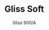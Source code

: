 ---
designer: Claudio Dondoli - Marco Pocci
description: "Gliss%20has%20a%20cozy%20and%20ergonomic%20shape%20which%20takes%20its%20inspiration%20from%20iconic%20chairs%20of%20the%20Fifties%2C%20featuring%20by%20the%20distinctive%20element%20of%20the%20hole%20in%20the%20shell.%20The%20collection%20stands%20out%20for%20comfort%20and%20functionality%2C%20thanks%20to%20its%20sinuous%20armrests%20that%20allow%20a%20handy%20grip%2C%20as%20well%20embrace%20the%20body.%20Upholstered%20armchair%20covered%20with%20fabric%20or%20simil-leather%20with%20removable%20cushion%2C%20steel%20tube%20frame%20%D8%2016%20mm."
image_primary: img/Gliss_900-A_01_zoom.jpg
image_secondary: img/Gliss_900-A_02_zoom.jpg
manufacturer: Pedrali
href: https://www.pedrali.it/en/products/catalog/Armchair-GLISS-900-A/
subtitle: Gliss 900/A
title: Gliss Soft
image_thumb: img/Gliss_900-A_cover.jpg
tags: 
  - pedrali
  - chairs
category: chairs
slug: /manufacturers/pedrali/chairs/claudio-dondoli-marco-pocci-gliss-soft
---